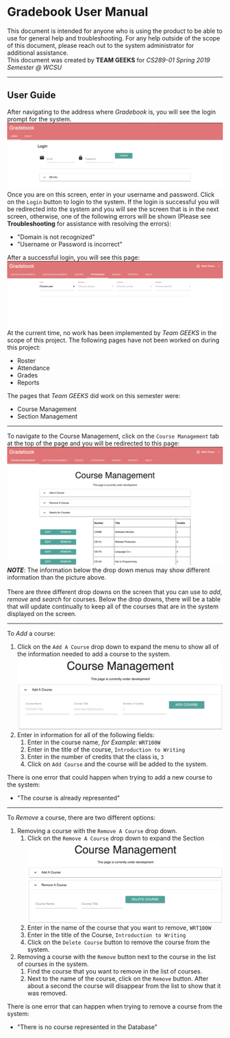 <!--
General Note: All of the images that will be contained in this document will have relative links to the folder UserManualImages which will have the most updated versions of the images needed for this manual. This will also make it work so that when the document is uploaded on GitHub that all of the links will work when viewing the markdown online and when the document is published that all of the images will work as intended.
-->
# Gradebook User Manual  
This document is intended for anyone who is using the product to be able to use for general help and troubleshooting. For any help outside of the scope of this document, please reach out to the system administrator for additional assistance.  
This document was created by **TEAM GEEKS** for *CS289-01 Spring 2019 Semester @ WCSU*  
***
## User Guide  
After navigating to the address where *Gradebook* is, you will see the login prompt for the system.  
![](UserManualImages/GradebookLogin.png)  
Once you are on this screen, enter in your username and password. Click on the `Login` button to login to the system. If the login is successful you will be redirected into the system and you will see the screen that is in the next screen, otherwise, one of the following errors will be shown (Please see **Troubleshooting** for assistance with resolving the errors):
- "Domain is not recognized"
- "Username or Password is incorrect"  

After a successful login, you will see this page:
![](UserManualImages/GradebookAfterLogin.png)  
At the current time, no work has been implemented by *Team GEEKS* in the scope of this project. The following pages have not been worked on during this project:  
- Roster
- Attendance
- Grades
- Reports  

The pages that *Team GEEKS* did work on this semester were:
- Course Management
- Section Management  
***
To navigate to the Course Management, click on the `Course Management` tab at the top of the page and you will be redirected to this page:
![](UserManualImages/CourseManagement.png)  
***NOTE***: The information below the drop down menus may show different information than the picture above.  
<br>
There are three different drop downs on the screen that you can use to *add*, *remove* and *search* for courses. Below the drop downs, there will be a table that will update continually to keep all of the courses that are in the system displayed on the screen.
***
To *Add* a course:
1. Click on the `Add A Course` drop down to expand the menu to show all of the information needed to add a course to the system.
![](UserManualImages/AddCourse.png)
2. Enter in information for all of the following fields:
    1. Enter in the course name, *for Example*: `WRT100W`
    2. Enter in the title of the course, `Introduction to Writing`
    3. Enter in the number of credits that the class is, `3`
    4. Click on `Add Course` and the course will be added to the system.  
    
There is one error that could happen when trying to add a new course to the system:
- "The course is already represented"
***
To *Remove* a course, there are two different options:
1. Removing a course with the `Remove A Course` drop down.
    1. Click on the `Remove A Course` drop down to expand the Section
    ![](UserManualImages/RemoveCourseOption1.png)
    2. Enter in the name of the course that you want to remove, `WRT100W`
    3. Enter in the title of the Course, `Introduction to Writing`
    4. Click on the `Delete Course` button to remove the course from the system.
2. Removing a course with the `Remove` button next to the course in the list of courses in the system.
    1. Find the course that you want to remove in the list of courses.
    2. Next to the name of the course, click on the `Remove` button. After about a second the course will disappear from the list to show that it was removed.  

There is one error that can happen when trying to remove a course from the system:
- "There is no course represented in the Database"  
